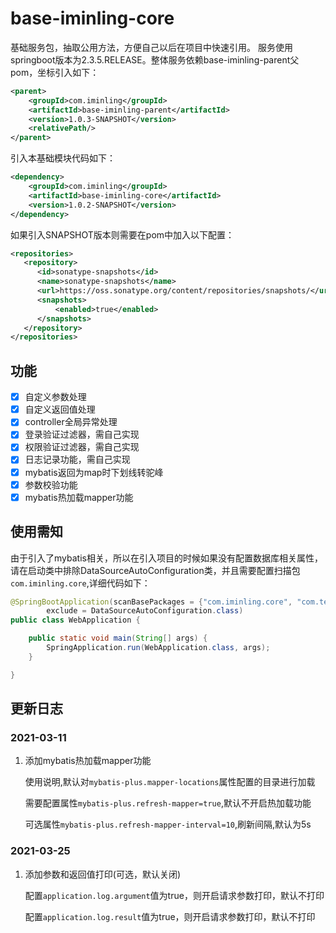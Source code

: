 # base-iminling-core
基础服务包，抽取公用方法，方便自己以后在项目中快速引用。
服务使用springboot版本为2.3.5.RELEASE。整体服务依赖base-iminling-parent父pom，坐标引入如下：
```xml
<parent>
    <groupId>com.iminling</groupId>
    <artifactId>base-iminling-parent</artifactId>
    <version>1.0.3-SNAPSHOT</version>
    <relativePath/>
</parent>
```
引入本基础模块代码如下：
```xml
<dependency>
    <groupId>com.iminling</groupId>
    <artifactId>base-iminling-core</artifactId>
    <version>1.0.2-SNAPSHOT</version>
</dependency>
```
如果引入SNAPSHOT版本则需要在pom中加入以下配置：
```xml
<repositories>
   <repository>
      <id>sonatype-snapshots</id>
      <name>sonatype-snapshots</name>
      <url>https://oss.sonatype.org/content/repositories/snapshots/</url>
      <snapshots>
          <enabled>true</enabled>
      </snapshots>
   </repository>
</repositories>
```
## 功能
- [x] 自定义参数处理
- [x] 自定义返回值处理 
- [x] controller全局异常处理
- [x] 登录验证过滤器，需自己实现
- [x] 权限验证过滤器，需自己实现
- [x] 日志记录功能，需自己实现
- [x] mybatis返回为map时下划线转驼峰
- [x] 参数校验功能
- [x] mybatis热加载mapper功能

## 使用需知
由于引入了mybatis相关，所以在引入项目的时候如果没有配置数据库相关属性，请在启动类中排除DataSourceAutoConfiguration类，并且需要配置扫描包`com.iminling.core`,详细代码如下：
```java
@SpringBootApplication(scanBasePackages = {"com.iminling.core", "com.test"},
        exclude = DataSourceAutoConfiguration.class)
public class WebApplication {

    public static void main(String[] args) {
        SpringApplication.run(WebApplication.class, args);
    }

}
```

## 更新日志
### 2021-03-11
1. 添加mybatis热加载mapper功能

    使用说明,默认对`mybatis-plus.mapper-locations`属性配置的目录进行加载
   
    需要配置属性`mybatis-plus.refresh-mapper=true`,默认不开启热加载功能
   
    可选属性`mybatis-plus.refresh-mapper-interval=10`,刷新间隔,默认为5s
### 2021-03-25
1. 添加参数和返回值打印(可选，默认关闭)

   配置`application.log.argument`值为true，则开启请求参数打印，默认不打印

   配置`application.log.result`值为true，则开启请求参数打印，默认不打印